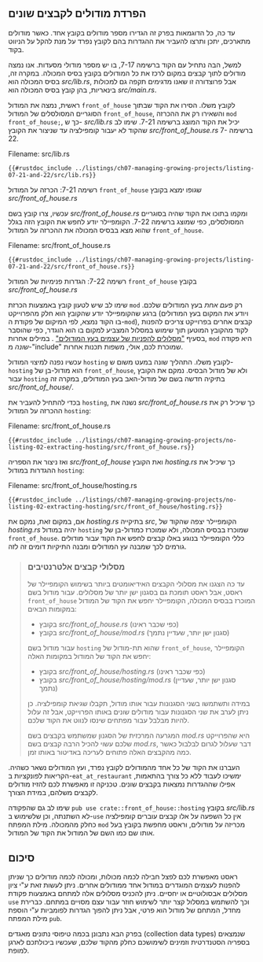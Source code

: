 ## הפרדת מודולים לקבצים שונים

עד כה, כל הדוגמאות בפרק זה הגדירו מספר מודולים בקובץ אחד. כאשר מודולים מתארכים, יתכן ותרצו להעביר את ההגדרות בהם לקובץ נפרד על מנת להקל על הניווט בקוד.

למשל, הבה נתחיל עם הקוד ברשימה 7-17, בו יש מספר מודולי מסעדות. אנו נמצה מודולים לתוך קבצים במקום לרכז את כל המודולים בקובץ בסיס המכולה. במקרה זה, בסיס המכולה הוא *src/lib.rs*, אבל פרוצדורה זו שאנו מדגימים תקפה גם למכולות בינאריות, בהן קובץ בסיס המכולה הוא *src/main.rs*.

ראשית, נמצה את המודול `front_of_house` לקובץ משלו. הסירו את הקוד שבתוך הסוגריים המסולסלים של המודול `front_of_house`, והשאירו רק את ההכרזה `mod front_of_house;`, כך ש- *src/lib.rs* יכיל את הקוד המוצג ברשימה 7-21. שימו לב שהקוד לא יעבור קומפילציה עד שניצור את הקובץ *src/front_of_house.rs* ברשימה 7-22.

<span class="filename">Filename: src/lib.rs</span>

```rust,ignore,does_not_compile
{{#rustdoc_include ../listings/ch07-managing-growing-projects/listing-07-21-and-22/src/lib.rs}}
```


<span class="caption">רשימה 7-21: הכרזה על המודול `front_of_house` שגופו ימצא בקובץ *src/front_of_house.rs*</span>

עכשיו, צרו קובץ בשם *src/front_of_house.rs* ומקמו בתוכו את הקוד שהיה בסוגריים המסולסלים, כפי שמוצג ברשימה 7-22. הקומפיילר יודע לחפש את הקובץ הזה בגלל שהוא מצא בבסיס המכולה את ההכרזה על המודול `front_of_house`.

<span class="filename">Filename: src/front_of_house.rs</span>

```rust,ignore
{{#rustdoc_include ../listings/ch07-managing-growing-projects/listing-07-21-and-22/src/front_of_house.rs}}
```


<span class="caption">רשימה 7-22: הגדרות פנימיות של המודול `front_of_house` בקובץ *src/front_of_house.rs*</span>

שימו לב שיש לטעון קובץ באמצעות הכרזת `mod` רק *פעם אחת* בעץ המודולים שלכם. ברגע שהקומפיילר יודע שהקובץ הוא חלק מהפרוייקט (ויודע את המקום בעץ המודולים בו הקוד נמצא, לפי המיקום של פקודת ה-`mod`), קבצים אחרים בפרוייקט צריכים להפנות לקוד מהקובץ המוטען תוך שימוש במסלול המצביע למקום בו הוא הוגדר, כפי שהוסבר בסעיף ["מסלולים להפניות של עצמים בעץ המודולים"][paths]<!-- ignore --> . במילים אחרות, `mod` היא פקודה *שונה* מ-"include" שמוכרת לכם, אולי, משפות תכנות אחרות.

עכשיו נפנה למיצוי המודול `hosting` לקובץ משלו. התהליך שונה במעט משום ש- `hosting` הוא מודול-בן של `front_of_house`, ולא של מודול הבסיס. נמקם את הקובץ עבור `hosting` בתיקיה חדשה בשם של מודול-האב בעץ המודולים, במקרה זה *src/front_of_house/*.

בכדי להתחיל להעביר את `hosting`, נשנה את *src/front_of_house.rs* כך שיכיל רק את ההכרזה על המודול `hosting`:

<span class="filename">Filename: src/front_of_house.rs</span>

```rust,ignore
{{#rustdoc_include ../listings/ch07-managing-growing-projects/no-listing-02-extracting-hosting/src/front_of_house.rs}}
```

ואז ניצור את הספריה *src/front_of_house* ואת הקובץ *hosting.rs* כך שיכיל את ההגדרות במודול `hosting`:

<span class="filename">Filename: src/front_of_house/hosting.rs</span>

```rust,ignore
{{#rustdoc_include ../listings/ch07-managing-growing-projects/no-listing-02-extracting-hosting/src/front_of_house/hosting.rs}}
```

אם, במקום זאת, נמקם את *hosting.rs* בתיקייה *src*, הקומפיילר יצפה שהקוד של *hosting.rs* יהיה במודול `hosting` שמוכרז בבסיס המכולה, ולא שמוכרז כמודול-בן של `front_of_house`. כללי הקומפיילר בנוגע באלו קבצים לחפש את הקוד עבור מודולים גורמים לכך שמבנה עץ המודולים ומבנה התיקיות דומים זה לזה.

> ### מסלולי קבצים אלטרנטיבים
> 
> עד כה הצגנו את מסלולי הקבצים האידיאומטים ביותר בשימוש הקומפיילר של ראסט, אבל ראסט תומכת גם בסגנון ישן יותר של מסלולים. עבור מודול בשם  `front_of_house`  המוכרז בבסיס המכולה, הקומפיילר יחפש את הקוד של המודול במקומות הבאים:
> 
> * בקובץ *src/front_of_house.rs* (כפי שכבר ראינו)
> * בקובץ *src/front_of_house/mod.rs* (סגנון ישן יותר, שעדיין נתמך)
> 
> עבור מודול בשם  `hosting` שהוא תת-מודול של `front_of_house`,  הקומפיילר יחפש את הקוד של המודול במקומות האלה:
> 
> * בקובץ *src/front_of_house/hosting.rs* (כפי שכבר ראינו)
> * בקובץ *src/front_of_house/hosting/mod.rs* (סגנון ישן יותר, שעדיין נתמך)
> 
> במידה ותשתמשו בשני הסגנונות עבור אותו מודול, תקבלו שגיאת קומפילציה. כן ניתן לערב את שני הסגנונות עבור מודולים שונים באותו הפרוייקט, אבל זה עלול להיות מבלבל עבור מפתחים שינסו לנווט את הקוד שלכם.
> 
> המגרעה המרכזית של הסגנון שמשתמש בקבצים בשם  *mod.rs* היא שהפרוייקט שלכם עשוי להכיל הרבה קבצים בשם  *mod.rs*, דבר שעלול לגרום לבלבול כאשר כמה מהקבצים האלה פתוחים לעריכה באדיטור באותו זמן.

העברנו את הקוד של כל אחד מהמודולים לקובץ נפרד, ועץ המודולים נשאר כשהיה. הקריאות לפונקציות ב-`eat_at_restaurant` ימשיכו לעבוד ללא כל צורך בהתאמות, אפילו שההגדרות נמצאות בקבצים שונים. טכניקה זו מאפשרת לכם להזיז מודולים לקבצים משלהם, במידת הצורך.

שימו לב גם שהפקודה `pub use crate::front_of_house::hosting` בקובץ *src/lib.rs* לא השתנתה, וכן שלשימוש ב-`use` אין כל השפעה על אלו קבצים עוברים קומפילציה כחלק מהמכולה. מילת המפתח `mod` מכריזה על מודולים, וראסט מחפשת בקובץ בעל אותו שם כמו השם של המודול את הקוד של המודול.

## סיכום

ראסט מאפשרת לכם לפצל חבילה לכמה מכולות, ומכולה לכמה מודולים כך שניתן להפנות לעצמים המוגדרים במודול אחד ממודולים אחרים. ניתן לעשות זאת ע"י ציון מסלולים אבסולוטיים או יחסיים. ניתן להכניס מסלולים אלה למתחם באמצעות פקודת `use` וכך להשתמש במסלול קצר יותר לשימוש חוזר עבור עצם מסויים במתחם. כברירת מחדל, המתחם של מודול הוא פרטי, אבל ניתן להפוך הגדרות לפומביות ע"י הוספת מילת המפתח `pub`.

בפרק הבא נתבונן בכמה טיפוסי נתונים מאגדים (collection data types) שנמצאים בספריה הסטנדרטית וזמינים לשימושכם כחלק מהקוד שלכם, שעכשיו ביכולתכם לארגן למופת.

[paths]: ch07-03-paths-for-referring-to-an-item-in-the-module-tree.html
